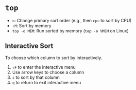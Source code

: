 # `top`

- `o`: Change primary sort order (e.g., then `cpu` to sort by CPU)
- `⇧M`: Sort by memory
- `top -o MEM`: Run sorted by memory (`top -o %MEM` on Linux)

## Interactive Sort

To choose which column to sort by interactively.

1. `⇧F` to enter the interactive menu
2. Use arrow keys to choose a column
3. `s` to sort by that column
4. `q` to return to exit interactive menu
